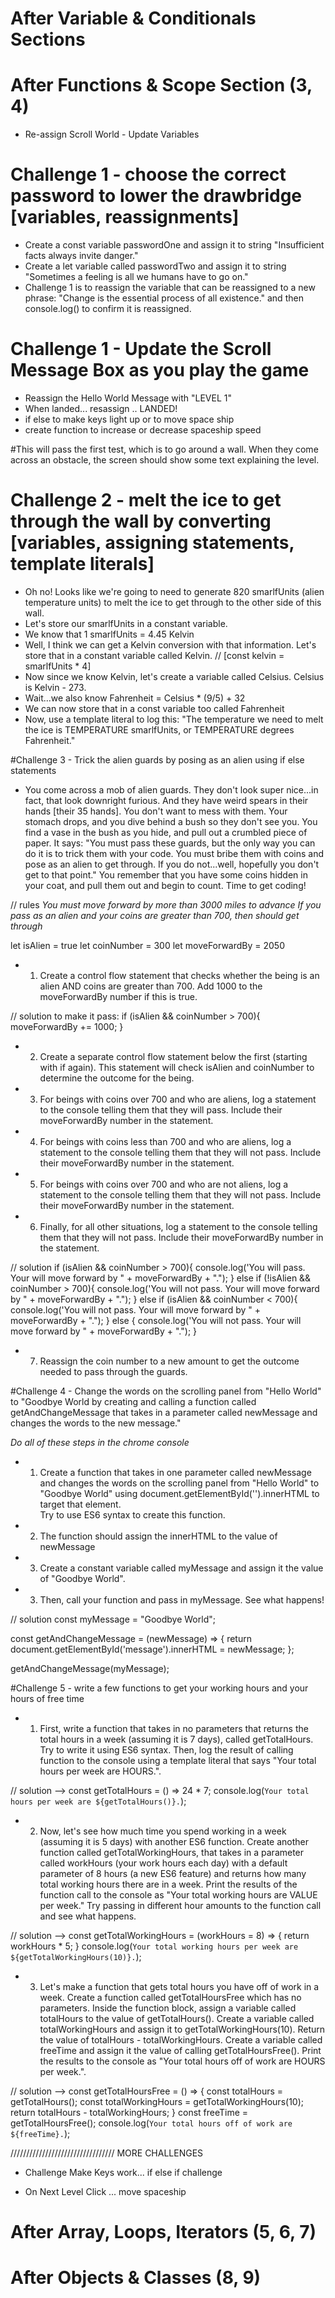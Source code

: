 
# After Variable & Conditionals Sections
# After Functions & Scope Section (3, 4)

* Re-assign Scroll World - Update Variables

# Challenge 1 - choose the correct password to lower the drawbridge [variables, reassignments]
- Create a const variable passwordOne and assign it to string "Insufficient facts always invite danger."
- Create a let variable called passwordTwo and assign it to string "Sometimes a feeling is all we humans have to go on."
- Challenge 1 is to reassign the variable that can be reassigned to a new phrase: "Change is the essential process of all existence." and then console.log() to confirm it is reassigned.


# Challenge 1 - Update the Scroll Message Box as you play the game
- Reassign the Hello World Message with "LEVEL 1"
- When landed... resassign .. LANDED!
- if else to make keys light up or to move space ship
- create function to increase or decrease spaceship speed

#This will pass the first test, which is to go around a wall.  When they come across an obstacle, the screen should show some text explaining the level.

# Challenge 2 - melt the ice to get through the wall by converting [variables, assigning statements, template literals]
- Oh no!  Looks like we're going to need to generate 820 smarlfUnits (alien temperature units) to melt the ice to get through to the other side of this wall.
- Let's store our smarlfUnits in a constant variable.
- We know that 1 smarlfUnits = 4.45 Kelvin
- Well, I think we can get a Kelvin conversion with that information.  Let's store that in a constant variable called Kelvin. // [const kelvin = smarlfUnits * 4]
- Now since we know Kelvin, let's create a variable called Celsius. Celsius is Kelvin - 273.
- Wait...we also know Fahrenheit = Celsius * (9/5) + 32
- We can now store that in a const variable too called Fahrenheit
- Now, use a template literal to log this: "The temperature we need to melt the ice is TEMPERATURE smarlfUnits, or TEMPERATURE degrees Fahrenheit."

#Challenge 3 - Trick the alien guards by posing as an alien using if else statements

- You come across a mob of alien guards.  They don't look super nice...in fact, that look downright furious.  And they have weird spears in their hands [their 35 hands].  You don't want to mess with them. Your stomach drops, and you dive behind a bush so they don't see you.  You find a vase in the bush as you hide, and pull out a crumbled piece of paper.  It says: "You must pass these guards, but the only way you can do it is to trick them with your code.  You must bribe them with coins and pose as an alien to get through.  If you do not...well, hopefully you don't get to that point."  You remember that you have some coins hidden in your coat, and pull them out and begin to count.  Time to get coding!

// rules
*You must move forward by more than 3000 miles to advance*
*If you pass as an alien and your coins are greater than 700, then should get through*

let isAlien = true
let coinNumber = 300
let moveForwardBy = 2050

- 1. Create a control flow statement that checks whether the being is an alien AND coins are greater than 700.  Add 1000 to the moveForwardBy number if this is true.

// solution
to make it pass:
if (isAlien && coinNumber > 700){
  moveForwardBy += 1000;
}

- 2. Create a separate control flow statement below the first (starting with if again). This statement will check isAlien and coinNumber to determine the outcome for the being.

- 3. For beings with coins over 700 and who are aliens, log a statement to the console telling them that they will pass. Include their moveForwardBy number in the statement.

- 4. For beings with coins less than 700 and who are aliens, log a statement to the console telling them that they will not pass. Include their moveForwardBy number in the statement.

- 5. For beings with coins over 700 and who are not aliens, log a statement to the console telling them that they will not pass. Include their moveForwardBy number in the statement.

- 6. Finally, for all other situations, log a statement to the console telling them that they will not pass. Include their moveForwardBy number in the statement.

// solution
if (isAlien && coinNumber > 700){
  console.log('You will pass. Your will move forward by " + moveForwardBy + ".");
} else if (!isAlien && coinNumber > 700){
  console.log('You will not pass. Your will move forward by " + moveForwardBy + ".");
} else if (isAlien && coinNumber < 700){
  console.log('You will not pass. Your will move forward by " + moveForwardBy + ".");
} else {
  console.log('You will not pass. Your will move forward by " + moveForwardBy + ".");
}

- 7. Reassign the coin number to a new amount to get the outcome needed to pass through the guards.

#Challenge 4 - Change the words on the scrolling panel from "Hello World" to "Goodbye World by creating and calling a function called getAndChangeMessage that takes in a parameter called newMessage and changes the words to the new message."

*Do all of these steps in the chrome console*
- 1. Create a function that takes in one parameter called newMessage and changes the words on the scrolling panel from "Hello World" to "Goodbye World" using document.getElementById('<target id>').innerHTML to target that element.  
Try to use ES6 syntax to create this function.
- 2. The function should assign the innerHTML to the value of newMessage
- 3. Create a constant variable called myMessage and assign it the value of "Goodbye World".
- 3. Then, call your function and pass in myMessage.  See what happens!

//  solution
const myMessage = "Goodbye World";

const getAndChangeMessage = (newMessage) => {
  return document.getElementById('message').innerHTML = newMessage;
};

getAndChangeMessage(myMessage);

#Challenge 5 - write a few functions to get your working hours and your hours of free time

- 1. First, write a function that takes in no parameters that returns the total hours in a week (assuming it is 7 days), called getTotalHours.  Try to write it using ES6 syntax.  Then, log the result of calling function to the console using a template literal that says "Your total hours per week are HOURS.".

// solution -->
const getTotalHours = () => 24 * 7;
console.log(`Your total hours per week are ${getTotalHours()}.`);

- 2. Now, let's see how much time you spend working in a week (assuming it is 5 days) with another ES6 function. Create another function called getTotalWorkingHours, that takes in a parameter called workHours (your work hours each day) with a default parameter of 8 hours (a new ES6 feature) and returns how many total working hours there are in a week.  Print the results of the function call to the console as "Your total working hours are VALUE per week."  Try passing in different hour amounts to the function call and see what happens.

// solution -->
const getTotalWorkingHours = (workHours = 8) => {
  return workHours * 5;
}
console.log(`Your total working hours per week are ${getTotalWorkingHours(10)}.`);

- 3. Let's make a function that gets total hours you have off of work in a week.  Create a function called getTotalHoursFree which has no parameters.  Inside the function block, assign a variable called totalHours to the value of getTotalHours(). Create a variable called totalWorkingHours and assign it to getTotalWorkingHours(10). Return the value of totalHours - totalWorkingHours.  Create a variable called freeTime and assign it the value of calling getTotalHoursFree().  Print the results to the console as "Your total hours off of work are HOURS per week.".

// solution -->
  const getTotalHoursFree = () => {
    const totalHours = getTotalHours();
    const totalWorkingHours = getTotalWorkingHours(10);
    return totalHours - totalWorkingHours;
  }
  const freeTime = getTotalHoursFree();
  console.log(`Your total hours off of work are ${freeTime}.`);



  /////////////////////////////////
  MORE CHALLENGES


* Challenge Make Keys work... if else if challenge


* On Next Level Click ... move spaceship





# After Array, Loops, Iterators (5, 6, 7)



# After Objects & Classes (8, 9)
